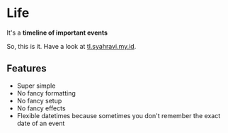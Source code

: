 Life
====

It's a **timeline of important events**

So, this is it. Have a look at [tl.syahravi.my.id](https://tl.syahravi.my.id).

Features
--------

- Super simple
- No fancy formatting
- No fancy setup
- No fancy effects
- Flexible datetimes because sometimes you don't remember the exact date of an event
